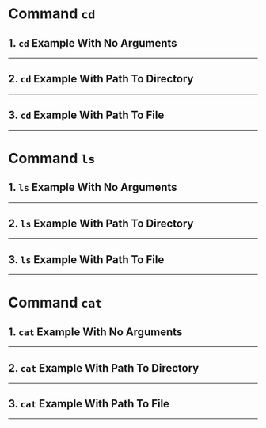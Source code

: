 # Command `cd`
## 1. `cd` Example With No Arguments

---
## 2. `cd` Example With Path To Directory
---
## 3. `cd` Example With Path To File
---
# Command `ls`
## 1. `ls` Example With No Arguments
---
## 2. `ls` Example With Path To Directory
---
## 3. `ls` Example With Path To File
---
# Command `cat`
## 1. `cat` Example With No Arguments
---
## 2. `cat` Example With Path To Directory
---
## 3. `cat` Example With Path To File
---

